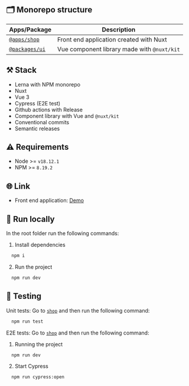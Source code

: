 ## 🗂 Monorepo structure

| Apps/Package                    | Description                                 |
| ------------------------------- | ------------------------------------------- |
| [`@apps/shop`](./apps/shop)     | Front end application created with Nuxt     |
| [`@packages/ui`](./packages/ui) | Vue component library made with `@nuxt/kit` |

## ⚒️ Stack

- Lerna with NPM monorepo
- Nuxt
- Vue 3
- Cypress (E2E test)
- Github actions with Release
- Component library with Vue and `@nuxt/kit`
- Conventional commits
- Semantic releases

## ⚠️ Requirements

- Node >= `v18.12.1`
- NPM >= `8.19.2`

## 🌐 Link

- Front end application: [Demo](https://kpn-single-shop-web.vercel.app/)

## 🚀 Run locally

In the root folder run the following commands:

1. Install dependencies

```bash
  npm i
```

2. Run the project

```bash
  npm run dev
```

## 🚦 Testing

Unit tests: Go to [`shop`](./apps/shop) and then run the following command:

```bash
  npm run test
```

E2E tests: Go to [`shop`](./apps/shop) and then run the following command:

1. Running the project

```bash
  npm run dev
```

2. Start Cypress

```bash
  npm run cypress:open
```
